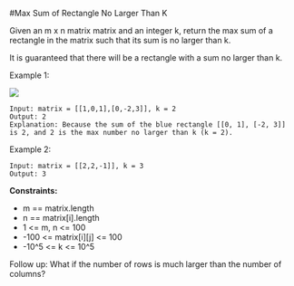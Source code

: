 #Max Sum of Rectangle No Larger Than K

Given an m x n matrix matrix and an integer k, return the max sum of a rectangle in the matrix such that its sum is no larger than k.

It is guaranteed that there will be a rectangle with a sum no larger than k.

Example 1:

![](https://assets.leetcode.com/uploads/2021/03/18/sum-grid.jpg)
```
Input: matrix = [[1,0,1],[0,-2,3]], k = 2
Output: 2
Explanation: Because the sum of the blue rectangle [[0, 1], [-2, 3]] is 2, and 2 is the max number no larger than k (k = 2).
```

Example 2:
```
Input: matrix = [[2,2,-1]], k = 3
Output: 3
```

**Constraints:**

- m == matrix.length
- n == matrix[i].length
- 1 <= m, n <= 100
- -100 <= matrix[i][j] <= 100
- -10^5 <= k <= 10^5


Follow up: What if the number of rows is much larger than the number of columns?